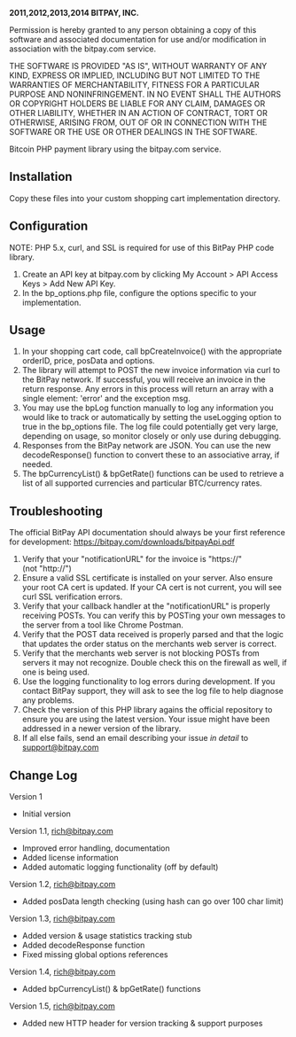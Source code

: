 <strong>2011,2012,2013,2014 BITPAY, INC.</strong>

Permission is hereby granted to any person obtaining a copy of this software
and associated documentation for use and/or modification in association with
the bitpay.com service.

THE SOFTWARE IS PROVIDED "AS IS", WITHOUT WARRANTY OF ANY KIND, EXPRESS OR
IMPLIED, INCLUDING BUT NOT LIMITED TO THE WARRANTIES OF MERCHANTABILITY,
FITNESS FOR A PARTICULAR PURPOSE AND NONINFRINGEMENT. IN NO EVENT SHALL THE
AUTHORS OR COPYRIGHT HOLDERS BE LIABLE FOR ANY CLAIM, DAMAGES OR OTHER
LIABILITY, WHETHER IN AN ACTION OF CONTRACT, TORT OR OTHERWISE, ARISING FROM,
OUT OF OR IN CONNECTION WITH THE SOFTWARE OR THE USE OR OTHER DEALINGS IN
THE SOFTWARE.


Bitcoin PHP payment library using the bitpay.com service.


Installation
------------
Copy these files into your custom shopping cart implementation directory.


Configuration
-------------
NOTE: PHP 5.x, curl, and SSL is required for use of this BitPay PHP code library.

1. Create an API key at bitpay.com by clicking My Account > API Access Keys > Add New API Key.
2. In the bp_options.php file, configure the options specific to your implementation.


Usage
-----
1. In your shopping cart code, call bpCreateInvoice() with the appropriate orderID, price,
   posData and options.
2. The library will attempt to POST the new invoice information via curl to the BitPay
   network.  If successful, you will receive an invoice in the return response.  Any errors
   in this process will return an array with a single element: 'error' and the exception msg.
3. You may use the bpLog function manually to log any information you would like to track or
   automatically by setting the useLogging option to true in the bp_options file.  The log file
   could potentially get very large, depending on usage, so monitor closely or only use
   during debugging.
4. Responses from the BitPay network are JSON. You can use the new decodeResponse() function to
   convert these to an associative array, if needed.
5. The bpCurrencyList() & bpGetRate() functions can be used to retrieve a list of all supported
   currencies and particular BTC/currency rates.


Troubleshooting
---------------
The official BitPay API documentation should always be your first reference for development:
https://bitpay.com/downloads/bitpayApi.pdf

1. Verify that your "notificationURL" for the invoice is "https://" (not "http://")
2. Ensure a valid SSL certificate is installed on your server. Also ensure your root CA cert is
   updated. If your CA cert is not current, you will see curl SSL verification errors.
3. Verify that your callback handler at the "notificationURL" is properly receiving POSTs. You
   can verify this by POSTing your own messages to the server from a tool like Chrome Postman.
4. Verify that the POST data received is properly parsed and that the logic that updates the
   order status on the merchants web server is correct.
5. Verify that the merchants web server is not blocking POSTs from servers it may not
   recognize. Double check this on the firewall as well, if one is being used.
6. Use the logging functionality to log errors during development. If you contact BitPay support,
   they will ask to see the log file to help diagnose any problems.
7. Check the version of this PHP library agains the official repository to ensure you are using
   the latest version. Your issue might have been addressed in a newer version of the library.
8. If all else fails, send an email describing your issue *in detail* to support@bitpay.com


Change Log
----------
Version 1
  - Initial version

Version 1.1, rich@bitpay.com
  - Improved error handling, documentation
  - Added license information
  - Added automatic logging functionality (off by default)

Version 1.2, rich@bitpay.com
  - Added posData length checking (using hash can go over 100 char limit)

Version 1.3, rich@bitpay.com
  - Added version & usage statistics tracking stub
  - Added decodeResponse function
  - Fixed missing global options references

Version 1.4, rich@bitpay.com
  - Added bpCurrencyList() & bpGetRate() functions

Version 1.5, rich@bitpay.com
  - Added new HTTP header for version tracking & support purposes
